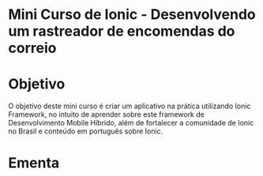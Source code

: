 # Mini Curso de Ionic - Desenvolvendo um rastreador de encomendas do correio

# Objetivo
O objetivo deste mini curso é criar um aplicativo na prática utilizando Ionic Framework, no intuito de aprender sobre este framework de Desenvolvimento Mobile Híbrido, além de fortalecer a comunidade de Ionic no Brasil e conteúdo em português sobre Ionic.

# Ementa

